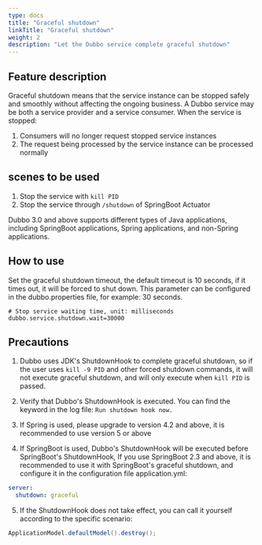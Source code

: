 ```yaml
---
type: docs
title: "Graceful shutdown"
linkTitle: "Graceful shutdown"
weight: 2
description: "Let the Dubbo service complete graceful shutdown"
---
```


## Feature description

Graceful shutdown means that the service instance can be stopped safely and smoothly without affecting the ongoing business.
A Dubbo service may be both a service provider and a service consumer. When the service is stopped:
1. Consumers will no longer request stopped service instances
2. The request being processed by the service instance can be processed normally

## scenes to be used

1. Stop the service with `kill PID`
2. Stop the service through `/shutdown` of SpringBoot Actuator

Dubbo 3.0 and above supports different types of Java applications, including SpringBoot applications, Spring applications, and non-Spring applications.

## How to use

Set the graceful shutdown timeout, the default timeout is 10 seconds, if it times out, it will be forced to shut down.
This parameter can be configured in the dubbo.properties file, for example: 30 seconds.
```properties
# Stop service waiting time, unit: milliseconds
dubbo.service.shutdown.wait=30000
```

## Precautions

1. Dubbo uses JDK's ShutdownHook to complete graceful shutdown, so if the user uses `kill -9 PID` and other forced shutdown commands, it will not execute graceful shutdown, and will only execute when `kill PID` is passed.

2. Verify that Dubbo's ShutdownHook is executed. You can find the keyword in the log file: `Run shutdown hook now.`

3. If Spring is used, please upgrade to version 4.2 and above, it is recommended to use version 5 or above

4. If SpringBoot is used, Dubbo's ShutdownHook will be executed before SpringBoot's ShutdownHook,
   If you use SpringBoot 2.3 and above, it is recommended to use it with SpringBoot's graceful shutdown, and configure it in the configuration file application.yml:
```yml
server:
  shutdown: graceful
```

5. If the ShutdownHook does not take effect, you can call it yourself according to the specific scenario:
```java
ApplicationModel.defaultModel().destroy();
```